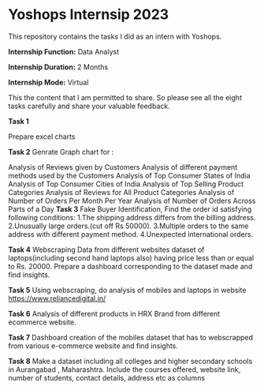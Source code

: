 # Yoshops Internsip 2023

This repository contains the tasks I did as an intern with Yoshops.

**Internship Function:** Data Analyst

**Internship Duration:** 2 Months 

**Internship Mode:** Virtual

 This the content that I am permitted to share. So please see all the eight tasks carefully and share your valuable feedback.

**Task 1**

Prepare excel charts

**Task 2**
Genrate Graph chart for :

Analysis of Reviews given by Customers
Analysis of different payment methods used by the Customers
Analysis of Top Consumer States of India
Analysis of Top Consumer Cities of India
Analysis of Top Selling Product Categories
Analysis of Reviews for All Product Categories
Analysis of Number of Orders Per Month Per Year
Analysis of Number of Orders Across Parts of a Day
**Task 3**
Fake Buyer Identification, Find the order id satisfying following conditions: 1.The shipping address differs from the billing address. 2.Unusually large orders.(cut off Rs 50000). 3.Multiple orders to the same address with different payment method. 4.Unexpected international orders.

**Task 4**
Webscraping Data from different websites dataset of laptops(including second hand laptops also) having price less than or equal to Rs. 20000. Prepare a dashboard corresponding to the dataset made and find insights.

**Task 5**
Using webscraping, do analysis of mobiles and laptops in website https://www.reliancedigital.in/

**Task 6**
Analysis of different products in HRX Brand from different ecommerce website.

**Task 7**
Dashboard creation of the mobiles dataset that has to webscrapped from various e-commerce website and find insights.

**Task 8**
Make a dataset including all colleges and higher secondary schools in Aurangabad , Maharashtra. Include the courses offered, website link, number of students, contact details, address etc as columns

